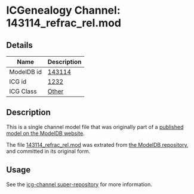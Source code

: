 # ICGenealogy Channel: 143114\_refrac\_rel.mod

## Details

Name | Description
---- | -----------
ModelDB id | [143114](http://senselab.med.yale.edu/ModelDB/ShowModel.cshtml?model=143114)
ICG id | [1232](http://icg.neurotheory.ox.ac.uk/channels/other/1232)
ICG Class | [Other](http://icg.neurotheory.ox.ac.uk/channels/other)

## Description

This is a single channel model file that was originally part of a [published model on the ModelDB website](http://senselab.med.yale.edu/mModelDB/ShowModel.cshtml?model=143114).

The file [143114\_refrac\_rel.mod](143114_refrac_rel.mod) was extrated from [the ModelDB repository](http://senselab.med.yale.edu/ModelDB/ShowModel.cshtml?model=143114), and committed in its original form.

## Usage

See the [icg-channel super-repository](https://github.com/icgenealogy/icg-channels) for more information.